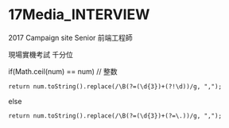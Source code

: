 # 17Media_INTERVIEW

2017 Campaign site Senior 前端工程師

現場實機考試
千分位


if(Math.ceil(num) == num) // 整数

    return num.toString().replace(/\B(?=(\d{3})+(?!\d))/g, ",");
    
else

    return num.toString().replace(/\B(?=(\d{3})+(?=\.))/g, ",");
